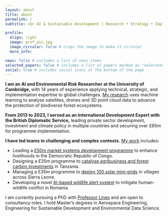 ```yaml
---
layout: about
title: about
permalink: /
subtitle: <b> AI & Sustainable Development | Research • Strategy • Implementation </b>

profile:
  align: right
  image: prof_pic.jpg
  image_circular: false # crops the image to make it circular
  more_info:

news: false # includes a list of news items
selected_papers: false # includes a list of papers marked as "selected={true}"
social: true # includes social icons at the bottom of the page
---
```


<b>I am an AI and Environmental Risk Researcher at the University of Cambridge, </b> with 14 years of experience applying technical, strategic, and implementation expertise to global challenges. [My research](projects/8_project) uses machine learning to analyse satellites, drones and 3D point cloud data to advance the protection of biodiverse forest ecosystems.

<b>From 2013 to 2023, I served as an International Development Expert with the British Diplomatic Service,</b> leading private sector development, investment and climate policy in multiple countries and securing over £85m for programme implementation.

<b>I have led teams in challenging and complex contexts.</b> [My work](projects) includes:

- Leading a [£50m market systems development programme](https://www.elan-rdc.com/home) to enhance livelihoods in the Democratic Republic of Congo.
- Designing a £35m programme to [catalyse agribusiness and forest carbon investments](https://devtracker.fcdo.gov.uk/programme/GB-GOV-1-300116/summary) in Tanzania.
- Managing a £35m programme to [deploy 100 solar mini-grids](https://devtracker.fcdo.gov.uk/programme/GB-GOV-1-300303/summary) in villages across Sierra Leone.
- Developing a novel [AI-based wildlife alert system](https://github.com/ratsakatika/camera-traps) to mitigate human-wildlife conflict in Romania.

I am currently pursuing a PhD with [Professor Lines](https://www.linesresearchgroup.com/) and am open to consultancy roles. I hold Master’s degrees in Aerospace Engineering, Engineering for Sustainable Development and Environmental Data Science.
